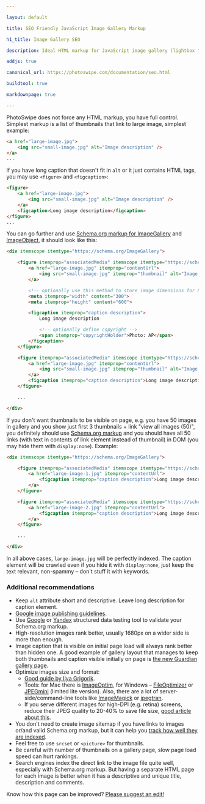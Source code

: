 ```yaml
---

layout: default

title: SEO Friendly JavaScript Image Gallery Markup

h1_title: Image Gallery SEO

description: Ideal HTML markup for JavaScript image gallery (lightbox type).

addjs: true

canonical_url: https://photoswipe.com/documentation/seo.html

buildtool: true

markdownpage: true

---
```


PhotoSwipe does not force any HTML markup, you have full control. Simplest markup is a list of thumbnails that link to large image, simplest example:

```html
<a href="large-image.jpg">
    <img src="small-image.jpg" alt="Image description" />
</a>
...
```

If you have long caption that doesn't fit in `alt` or it just contains HTML tags, you may use `<figure>` and `<figcaption>`:

```html
<figure>
	<a href="large-image.jpg">
	    <img src="small-image.jpg" alt="Image description" />
	</a>
	<figcaption>Long image description</figcaption>
</figure>
...
```

You can go further and use [Schema.org markup for ImageGallery](https://schema.org/ImageGallery) and [ImageObject](https://schema.org/ImageObject), it should look like this:

```html
<div itemscope itemtype="https://schema.org/ImageGallery">

	<figure itemprop="associatedMedia" itemscope itemtype="https://schema.org/ImageObject">
		<a href="large-image.jpg" itemprop="contentUrl">
		    <img src="small-image.jpg" itemprop="thumbnail" alt="Image description" />
		</a>

		<!-- optionally use this method to store image dimensions for PhotoSwipe -->
		<meta itemprop="width" content="300">
		<meta itemprop="height" content="600">

		<figcaption itemprop="caption description">
			Long image description

			<!-- optionally define copyright -->
			<span itemprop="copyrightHolder">Photo: AP</span>
		</figcaption>
	</figure>

	<figure itemprop="associatedMedia" itemscope itemtype="https://schema.org/ImageObject">
		<a href="large-image.jpg" itemprop="contentUrl">
		    <img src="small-image.jpg" itemprop="thumbnail" alt="Image description" />
		</a>
		<figcaption itemprop="caption description">Long image description</figcaption>
	</figure>

	...

</div>
```


If you don't want thumbnails to be visible on page, e.g. you have 50 images in gallery and you show just first 3 thumbnails + link "view all images (50)", you definitely should use [Schema.org markup](https://schema.org/ImageGallery) and you should have all 50 links (with text in contents of link element instead of thumbnail) in DOM (you may hide them with `display:none`). Example:

```html
<div itemscope itemtype="https://schema.org/ImageGallery">

	<figure itemprop="associatedMedia" itemscope itemtype="https://schema.org/ImageObject">
		<a href="large-image-1.jpg" itemprop="contentUrl">
		    <figcaption itemprop="caption description">Long image description 1</figcaption>
		</a>
	</figure>

	<figure itemprop="associatedMedia" itemscope itemtype="https://schema.org/ImageObject">
		<a href="large-image-2.jpg" itemprop="contentUrl">
		    <figcaption itemprop="caption description">Long image description 2</figcaption>
		</a>
	</figure>

	...

</div>
```

In all above cases, `large-image.jpg` will be perfectly indexed. The caption element will be crawled even if you hide it with `display:none`, just keep the text relevant, non-spammy &ndash; don't stuff it with keywords.



### Additional recommendations


- Keep `alt` attribute short and descriptive. Leave long description for caption element.
- [Google image publishing guidelines](https://support.google.com/webmasters/answer/114016).
- Use [Google](https://developers.google.com/webmasters/structured-data/testing-tool/) or [Yandex](https://webmaster.yandex.com/microtest.xml) structured data testing tool to validate your Schema.org markup.
- High-resolution images rank better, usually 1680px on a wider side is more than enough.
- Image caption that is visible on initial page load will always rank better than hidden one. A good example of gallery layout that manages to keep both thumbnails and caption visible initially on page is [the new Guardian gallery page](https://www.theguardian.com/science/gallery/2015/mar/13/satellites-as-youve-never-seen-them-before-in-pictures).
- Optimize images size and format:  
	- [Good guide by Ilya Grigorik](https://developers.google.com/web/fundamentals/performance/optimizing-content-efficiency/image-optimization).
	- Tools: for Mac there is [ImageOptim](https://imageoptim.com/), for Windows &ndash; [FileOptimizer](https://nikkhokkho.sourceforge.net/static.php?page=FileOptimizer) or [JPEGmini](https://www.jpegmini.com/windows) (limited lite version). Also, there are a lot of server-side/command-line tools like [ImageMagick](https://www.imagemagick.org/) or [jpegtran](https://jpegclub.org/jpegtran/).
	- If you serve different images for high-DPI (e.g. retina) screens, reduce their JPEG quality to 20-40% to save file size, [good article about this](https://www.netvlies.nl/blog/design-interactie/retina-revolution).
- You don't need to create image sitemap if you have links to images or/and valid Schema.org markup, but it can help you [track how well they are indexed](https://webmasters.stackexchange.com/a/5151).
- Feel free to use `srcset` or `<picture>` for thumbnails.
- Be careful with number of thumbnails on a gallery page, slow page load speed can hurt rankings.
- Search engines index the direct link to the image file quite well, especially with Schema.org markup. But having a separate HTML page for each image is better when it has a descriptive and unique title, description and comments.


Know how this page can be improved? [Please suggest an edit!](https://github.com/dimsemenov/PhotoSwipe/blob/master/website/documentation/seo.md)
